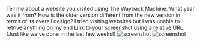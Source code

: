 Tell me about a website you visited using The Wayback Machine. What year was it from? How is the older version different from the new version in terms of its overall design?
  I tried visiting websites but I was unable to retrive anything on my end
Link to your screenshot using a relative URL. (Just like we've done in the last few weeks!)
![screenshot](./images/screenshot-01.png)
![screenshot](./images/screenshot-02.png)
